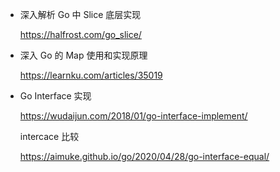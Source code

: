 - 深入解析 Go 中 Slice 底层实现

  https://halfrost.com/go_slice/

- 深入 Go 的 Map 使用和实现原理

  https://learnku.com/articles/35019

- Go Interface 实现

  https://wudaijun.com/2018/01/go-interface-implement/

  intercace 比较

  https://aimuke.github.io/go/2020/04/28/go-interface-equal/

  

  

  

  

  

  

  